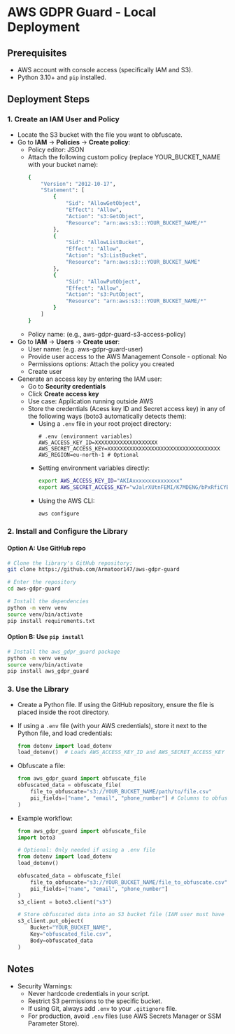 # AWS GDPR Guard - Local Deployment

## Prerequisites

* AWS account with console access (specifically IAM and S3).
* Python 3.10+ and `pip` installed.


## Deployment Steps

### 1. Create an IAM User and Policy

* Locate the S3 bucket with the file you want to obfuscate.
* Go to **IAM** → **Policies** → **Create policy**:
    - Policy editor: JSON
    - Attach the following custom policy (replace YOUR_BUCKET_NAME with your bucket name):
        ```sh
        {
            "Version": "2012-10-17",
            "Statement": [
                {
                    "Sid": "AllowGetObject",
                    "Effect": "Allow",
                    "Action": "s3:GetObject",
                    "Resource": "arn:aws:s3:::YOUR_BUCKET_NAME/*"
                },
                {
                    "Sid": "AllowListBucket",
                    "Effect": "Allow",
                    "Action": "s3:ListBucket",
                    "Resource": "arn:aws:s3:::YOUR_BUCKET_NAME"
                },
                {
                    "Sid": "AllowPutObject",
                    "Effect": "Allow",
                    "Action": "s3:PutObject",
                    "Resource": "arn:aws:s3:::YOUR_BUCKET_NAME/*"
                }
            ]
        }
        ```
    - Policy name: (e.g., aws-gdpr-guard-s3-access-policy)
* Go to **IAM** → **Users** → **Create user**:
    - User name: (e.g. aws-gdpr-guard-user)
    - Provide user access to the AWS Management Console - optional: No
    - Permissions options: Attach the policy you created
    - Create user
* Generate an access key by entering the IAM user:
    - Go to **Security credentials**
    - Click **Create access key**
    - Use case: Application running outside AWS
    - Store the credentials (Acess key ID and Secret access key) in any of the following ways (boto3 automatically detects them):
        - Using a `.env` file in your root project directory:
            ```
            # .env (environment variables)
            AWS_ACCESS_KEY_ID=XXXXXXXXXXXXXXXXXXXX
            AWS_SECRET_ACCESS_KEY=XXXXXXXXXXXXXXXXXXXXXXXXXXXXXXXXXXXX
            AWS_REGION=eu-north-1 # Optional
            ```
        - Setting environment variables directly:
            ```sh
            export AWS_ACCESS_KEY_ID="AKIAxxxxxxxxxxxxxxx"
            export AWS_SECRET_ACCESS_KEY="wJalrXUtnFEMI/K7MDENG/bPxRfiCYEXAMPLEKEY"
            ```
        - Using the AWS CLI:
            ```sh
            aws configure
            ```

### 2. Install and Configure the Library

#### Option A: Use GitHub repo

```sh
# Clone the library's GitHub repository:
git clone https://github.com/Armatoor147/aws-gdpr-guard

# Enter the repository
cd aws-gdpr-guard

# Install the dependencies
python -m venv venv
source venv/bin/activate
pip install requirements.txt
```

#### Option B: Use `pip install`

```sh
# Install the aws_gdpr_guard package
python -m venv venv
source venv/bin/activate
pip install aws_gdpr_guard
```


### 3. Use the Library
* Create a Python file. If using the GitHub repository, ensure the file is placed inside the root directory.
* If using a `.env` file (with your AWS credentials), store it next to the Python file, and load credentials:
    ```python
    from dotenv import load_dotenv
    load_dotenv()  # Loads AWS_ACCESS_KEY_ID and AWS_SECRET_ACCESS_KEY
    ```
* Obfuscate a file:
    ```python
    from aws_gdpr_guard import obfuscate_file
    obfuscated_data = obfuscate_file(
        file_to_obfuscate="s3://YOUR_BUCKET_NAME/path/to/file.csv"
        pii_fields=["name", "email", "phone_number"] # Columns to obfuscate
    )
    ```

* Example workflow:
    ```python
    from aws_gdpr_guard import obfuscate_file
    import boto3

    # Optional: Only needed if using a .env file
    from dotenv import load_dotenv
    load_dotenv()

    obfuscated_data = obfuscate_file(
        file_to_obfuscate="s3://YOUR_BUCKET_NAME/file_to_obfuscate.csv"
        pii_fields=["name", "email", "phone_number"]
    )
    s3_client = boto3.client("s3")

    # Store obfuscated data into an S3 bucket file (IAM user must have PutObject permission on the S3 bucket)
    s3_client.put_object(
        Bucket="YOUR_BUCKET_NAME",
        Key="obfuscated_file.csv",
        Body=obfuscated_data
    )
    ```


## Notes

* Security Warnings:
    - Never hardcode credentials in your script.
    - Restrict S3 permissions to the specific bucket.
    - If using Git, always add `.env` to your `.gitignore` file.
    - For production, avoid `.env` files (use AWS Secrets Manager or SSM Parameter Store).